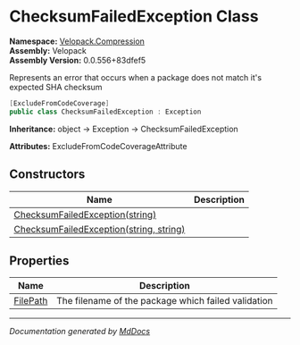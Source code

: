 ﻿<!--  
  <auto-generated>   
    The contents of this file were generated by a tool.  
    Changes to this file may be list if the file is regenerated  
  </auto-generated>   
-->

# ChecksumFailedException Class

**Namespace:** [Velopack.Compression](../index.md)  
**Assembly:** Velopack  
**Assembly Version:** 0.0.556+83dfef5

Represents an error that occurs when a package does not match it's expected SHA checksum

```csharp
[ExcludeFromCodeCoverage]
public class ChecksumFailedException : Exception
```

**Inheritance:** object → Exception → ChecksumFailedException

**Attributes:** ExcludeFromCodeCoverageAttribute

## Constructors

| Name                                                                                                  | Description |
| ----------------------------------------------------------------------------------------------------- | ----------- |
| [ChecksumFailedException(string)](constructors/index.md#checksumfailedexceptionstring)                |             |
| [ChecksumFailedException(string, string)](constructors/index.md#checksumfailedexceptionstring-string) |             |

## Properties

| Name                               | Description                                         |
| ---------------------------------- | --------------------------------------------------- |
| [FilePath](properties/FilePath.md) | The filename of the package which failed validation |

___

*Documentation generated by [MdDocs](https://github.com/ap0llo/mddocs)*
